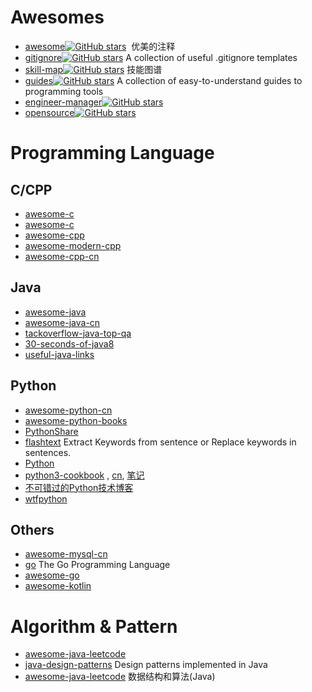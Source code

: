 

# Awesomes

- [awesome](https://github.com/sindresorhus/awesome)[![GitHub stars](https://img.shields.io/github/stars/sindresorhus/awesome.svg?style=social&label=Star)](https://github.com/sindresorhus/awesome)  优美的注释
- [gitignore](https://github.com/github/gitignore)[![GitHub stars](https://img.shields.io/github/stars/github/gitignore.svg?style=social&label=Star)](https://github.com/github/gitignore) A collection of useful .gitignore templates
- [skill-map](https://github.com/TeamStuQ/skill-map)[![GitHub stars](https://img.shields.io/github/stars/TeamStuQ/skill-map.svg?style=social&label=Star)](https://github.com/TeamStuQ/skill-map) 技能图谱
- [guides](https://github.com/freeCodeCamp/guides)[![GitHub stars](https://img.shields.io/github/stars/freeCodeCamp/guides.svg?style=social&label=Star)](https://github.com/freeCodeCamp/guides) A collection of easy-to-understand guides to programming tools 
- [engineer-manager](https://github.com/ryanburgess/engineer-manager)[![GitHub stars](https://img.shields.io/github/stars/ryanburgess/engineer-manager.svg?style=social&label=Star)](https://github.com/ryanburgess/engineer-manager) 
- [opensource](https://github.com/programthink/opensource)[![GitHub stars](https://img.shields.io/github/stars/programthink/opensource.svg?style=social&label=Star)](https://github.com/programthink/opensource) 


# Programming Language

## C/CPP
- [awesome-c](https://github.com/kozross/awesome-c)
- [awesome-c](https://github.com/aleksandar-todorovic/awesome-c)
- [awesome-cpp](https://github.com/fffaraz/awesome-cpp)
- [awesome-modern-cpp](https://github.com/rigtorp/awesome-modern-cpp)
- [awesome-cpp-cn](https://github.com/jobbole/awesome-cpp-cn)

## Java   
- [awesome-java](https://github.com/akullpp/awesome-java)
- [awesome-java-cn](https://github.com/jobbole/awesome-java-cn)
- [tackoverflow-java-top-qa](https://github.com/giantray/stackoverflow-java-top-qa)
- [30-seconds-of-java8](https://github.com/biezhi/30-seconds-of-java8)
- [useful-java-links](https://github.com/Vedenin/useful-java-links)

## Python   
- [awesome-python-cn](https://github.com/jobbole/awesome-python-cn)
- [awesome-python-books](https://github.com/jobbole/awesome-python-books)
- [PythonShare](https://github.com/Yixiaohan/codeparkshare)
- [flashtext](https://github.com/vi3k6i5/flashtext)  Extract Keywords from sentence or Replace keywords in sentences.   
- [Python](https://github.com/skyseraph/Soft-Tools/blob/master/docs/Python.md)
- [python3-cookbook](https://github.com/yidao620c/python3-cookbook)  , [cn](http://python3-cookbook.readthedocs.io/zh_CN/latest/), [笔记](https://www.gitbook.com/book/l1nwatch/python-cookbook/details)
- [不可错过的Python技术博客](http://www.dongwm.com/archives/不可错过的Python技术博客/)
- [wtfpython](https://github.com/satwikkansal/wtfpython)

## Others   
- [awesome-mysql-cn](https://github.com/jobbole/awesome-mysql-cn) 
- [go](https://github.com/golang/go) The Go Programming Language
- [awesome-go](https://github.com/avelino/awesome-go)
- [awesome-kotlin](https://github.com/KotlinBy/awesome-kotlin)

# Algorithm & Pattern
- [awesome-java-leetcode](https://github.com/Blankj/awesome-java-leetcode)
- [java-design-patterns](https://github.com/iluwatar/java-design-patterns) Design patterns implemented in Java 
- [awesome-java-leetcode](https://github.com/Blankj/awesome-java-leetcode)  数据结构和算法(Java)
